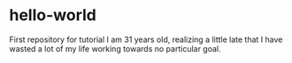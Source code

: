 # hello-world
First repository for tutorial
I am 31 years old, realizing a little late that I have wasted a lot of my life working towards no particular goal. 
